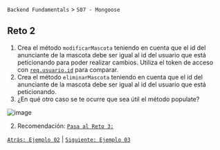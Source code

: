 `Backend Fundamentals` > `S07 - Mongoose` 
	
## Reto 2

1. Crea el método `modificarMascota` teniendo en cuenta que el id del anunciante de la mascota debe ser igual al id del usuario que está peticionando para poder realizar cambios. Utiliza el token de acceso con [`req.usuario.id`](http://req.usuario.id) para comparar.
2. Crea el método `eliminarMascota` teniendo en cuenta que el id del anunciante de la mascota debe ser igual al id del usuario que está peticionando.
3. ¿En qué otro caso se te ocurre que sea útil el método populate?

![image](https://i.stack.imgur.com/GcGMK.png)

2. Recomendación: [`Pasa al Reto 3:`](https://github.com/beduExpert/A2-Backend-Fundamentals-2020/tree/master/Sesion-07/Reto-03)

[`Atrás: Ejemplo 02`](../Ejemplo-02) | [`Siguiente: Ejemplo 03`](../Ejemplo-03)
